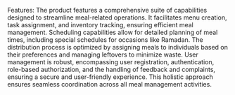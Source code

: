  Features:
The product features a comprehensive suite of capabilities designed to streamline meal-related operations.
It facilitates menu creation, task assignment, and inventory tracking, ensuring efficient meal management. 
Scheduling capabilities allow for detailed planning of meal times, including special schedules for occasions like Ramadan. 
The distribution process is optimized by assigning meals to individuals based on their preferences and managing leftovers to minimize waste. 
User management is robust, encompassing user registration, authentication, role-based authorization, and the handling of feedback and complaints, 
ensuring a secure and user-friendly experience. This holistic approach ensures seamless coordination across all meal management activities.
